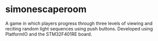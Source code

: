 # simonescaperoom
A game in which players progress through three levels of viewing and reciting random light sequences using push buttons. Developed using PlatformIO and the STM32F401RE board.

